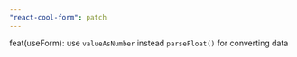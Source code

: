 ```yaml
---
"react-cool-form": patch
---
```


feat(useForm): use `valueAsNumber` instead `parseFloat()` for converting data
